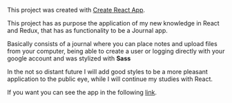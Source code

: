 This project was created with [Create React App](https://github.com/facebook/create-react-app).

This project has as purpose the application of my new knowledge in React and Redux, that has as functionality to be a Journal app.

Basically consists of a journal where you can place notes and upload files from your computer, being able to create a user or logging directly with your google account and was stylized with **Sass**

In the not so distant future I will add good styles to be a more pleasant application to the public eye, while I will continue my studies with React.

If you want you can see the app in the following [link](https://luismgil.github.io/journal-app/).
